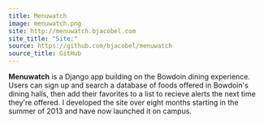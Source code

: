 ```yaml
---
title: Menuwatch
image: menuwatch.png
site: http://menuwatch.bjacobel.com
site_title: "Site:"
source: https://github.com/bjacobel/menuwatch
source_title: GitHub
---
```


**Menuwatch** is a Django app building on the Bowdoin dining experience. Users can sign up and search a database of foods offered in Bowdoin's dining halls, then add their favorites to a list to recieve alerts the next time they're offered. I developed the site over eight months starting in the summer of 2013 and have now launched it on campus.
